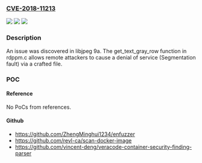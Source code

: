 ### [CVE-2018-11213](https://cve.mitre.org/cgi-bin/cvename.cgi?name=CVE-2018-11213)
![](https://img.shields.io/static/v1?label=Product&message=n%2Fa&color=blue)
![](https://img.shields.io/static/v1?label=Version&message=n%2Fa&color=blue)
![](https://img.shields.io/static/v1?label=Vulnerability&message=n%2Fa&color=brighgreen)

### Description

An issue was discovered in libjpeg 9a. The get_text_gray_row function in rdppm.c allows remote attackers to cause a denial of service (Segmentation fault) via a crafted file.

### POC

#### Reference
No PoCs from references.

#### Github
- https://github.com/ZhengMinghui1234/enfuzzer
- https://github.com/revl-ca/scan-docker-image
- https://github.com/vincent-deng/veracode-container-security-finding-parser


